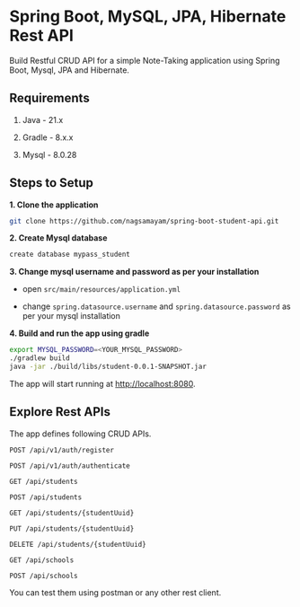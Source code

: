# Spring Boot, MySQL, JPA, Hibernate Rest API

Build Restful CRUD API for a simple Note-Taking application using Spring Boot, Mysql, JPA and Hibernate.

## Requirements

1. Java - 21.x

2. Gradle - 8.x.x

3. Mysql - 8.0.28

## Steps to Setup

**1. Clone the application**

```bash
git clone https://github.com/nagsamayam/spring-boot-student-api.git
```

**2. Create Mysql database**
```bash
create database mypass_student
```

**3. Change mysql username and password as per your installation**

+ open `src/main/resources/application.yml`

+ change `spring.datasource.username` and `spring.datasource.password` as per your mysql installation

**4. Build and run the app using gradle**

```bash
export MYSQL_PASSWORD=<YOUR_MYSQL_PASSWORD>
./gradlew build
java -jar ./build/libs/student-0.0.1-SNAPSHOT.jar
```

The app will start running at <http://localhost:8080>.

## Explore Rest APIs

The app defines following CRUD APIs.

    POST /api/v1/auth/register

    POST /api/v1/auth/authenticate

    GET /api/students
    
    POST /api/students
    
    GET /api/students/{studentUuid}
    
    PUT /api/students/{studentUuid}
    
    DELETE /api/students/{studentUuid}

    GET /api/schools

    POST /api/schools

You can test them using postman or any other rest client.
